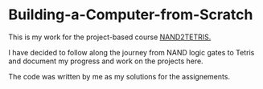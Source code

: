 # Building-a-Computer-from-Scratch

This is my work for the project-based course [NAND2TETRIS.](https://www.nand2tetris.org)

I have decided to follow along the journey from NAND logic gates to Tetris and document my progress and work on the projects here.

The code was written by me as my solutions for the assignements.
